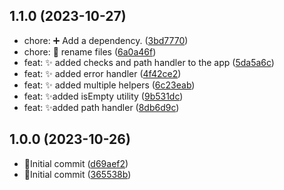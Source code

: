 ## 1.1.0 (2023-10-27)

- chore: ➕ Add a dependency. ([3bd7770](https://github.com/FantaCovid-19/super-duper-octo-journey/commit/3bd7770))
- chore: 🚚 rename files ([6a0a46f](https://github.com/FantaCovid-19/super-duper-octo-journey/commit/6a0a46f))
- feat: ✨ added checks and path handler to the app ([5da5a6c](https://github.com/FantaCovid-19/super-duper-octo-journey/commit/5da5a6c))
- feat: ✨ added error handler ([4f42ce2](https://github.com/FantaCovid-19/super-duper-octo-journey/commit/4f42ce2))
- feat: ✨ added multiple helpers ([6c23eab](https://github.com/FantaCovid-19/super-duper-octo-journey/commit/6c23eab))
- feat: ✨added isEmpty utility ([9b531dc](https://github.com/FantaCovid-19/super-duper-octo-journey/commit/9b531dc))
- feat: ✨added path handler ([8db6d9c](https://github.com/FantaCovid-19/super-duper-octo-journey/commit/8db6d9c))

## 1.0.0 (2023-10-26)

- 🎉Initial commit ([d69aef2](https://github.com/FantaCovid-19/super-duper-octo-journey/commit/d69aef2))
- 🎉Initial commit ([365538b](https://github.com/FantaCovid-19/super-duper-octo-journey/commit/365538b))
